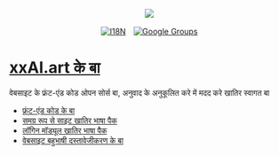 <p align="center"><a href="https://wac.tax"><img src="https://cdn.jsdelivr.net/gh/wactax/img/logo.svg"/></a></p><p align="center"><a href="https://github.com/wactax/wac.tax/blob/main/doc/README.md#readme"><img alt="I18N" src="https://cdn.jsdelivr.net/gh/wactax/img/t.svg"/></a>　<a href="https://groups.google.com/u/2/g/wactax"><img alt="Google Groups" src="https://cdn.jsdelivr.net/gh/wactax/img/g-groups.svg"/></a></p>

# [xxAI.art के बा](https://xxAI.art)

वेबसाइट के फ्रंट-एंड कोड ओपन सोर्स बा, अनुवाद के अनुकूलित करे में मदद करे खातिर स्वागत बा

* [फ्रंट-एंड कोड के बा](https://github.com/xxai-art/web)
* [समग्र रूप से साइट खातिर भाषा पैक](https://github.com/xxai-art/web/tree/main/i18n)
* [लॉगिन मॉड्यूल खातिर भाषा पैक](https://github.com/wacpkg/user/tree/main/ui.i18n)
* [वेबसाइट बहुभाषी दस्तावेजीकरण के बा](https://github.com/xxai-doc)
